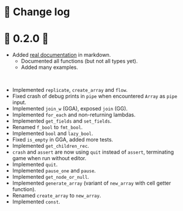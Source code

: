 🌱 Change log
=============

🔸 0.2.0 🔸
===========

* Added [real documentation](docs/index.md) in markdown.
  * Documented all functions (but not all types yet).
  * Added many examples.

<br/>

* Implemented `replicate`, `create_array` and `flow`.
* Fixed crash of debug prints in `pipe` when encountered `Array` as `pipe` input.
* Implemented `join_w` (GGA), exposed `join` (GG).
* Implemented `for_each` and non-returning lambdas.
* Implemented `get_fields` and `set_fields`.
* Renamed `f_bool` to `fmt_bool`.
* Implemented `bool` and `lazy_bool`.
* Fixed `is_empty` in GGA, added more tests.
* Implemented `get_children_rec`.
* `crash` and `assert` are now using `quit` instead of `assert`, terminating game when run without editor.
* Implemented `quit`.
* Implemented `pause_one` and `pause`.
* Implemented `get_node_or_null`.
* Implemented `generate_array` (variant of `new_array` with cell getter function).
* Renamed `create_array` to `new_array`.
* Implemented `const`.
